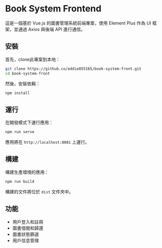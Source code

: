 # Book System Frontend

這是一個基於 Vue.js 的圖書管理系統前端專案，使用 Element Plus 作為 UI 框架，並通過 Axios 與後端 API 進行通信。


## 安裝

首先，clone此專案到本地：

```bash
git clone https://github.co/eddie055165/book-system-front.git
cd book-system-front
```

然後，安裝依賴：

```bash
npm install
```

## 運行

在開發模式下運行應用：

```bash
npm run serve
```

應用將在 `http://localhost:8081` 上運行。

## 構建

構建生產環境的應用：

```bash
npm run build
```

構建的文件將位於 `dist` 文件夾中。


## 功能

- 用戶登入和註冊
- 圖書借閱和歸還
- 圖書狀態篩選
- 用戶信息管理

